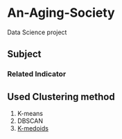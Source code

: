 # An-Aging-Society
Data Science project

## Subject

### Related Indicator

## Used Clustering method
1. K-means
2. DBSCAN
3. [K-medoids](https://github.com/RavicharanN/Data-Mining/blob/005513427e5547368c460198708403e0d1a29d53/kmediods/K_Mediods.py)
